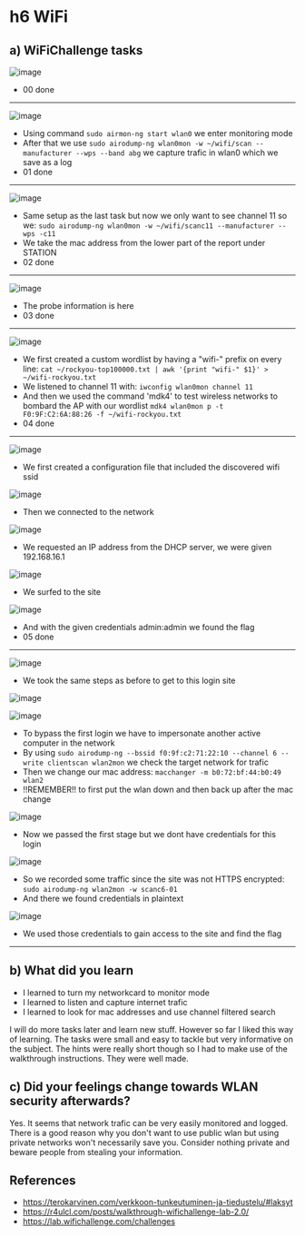 # h6 WiFi
## a) WiFiChallenge tasks

![image](https://github.com/user-attachments/assets/bd6da526-9591-466d-9c7c-d58cc93d78ba)

- 00 done

---

![image](https://github.com/user-attachments/assets/092ac1ce-77ff-4ad4-a5a6-f281058c813c)

- Using command ``sudo airmon-ng start wlan0`` we enter monitoring mode
- After that we use ``sudo airodump-ng wlan0mon -w ~/wifi/scan --manufacturer --wps --band abg`` we capture trafic in wlan0 which we save as a log
- 01 done

---

![image](https://github.com/user-attachments/assets/029ea3d8-3df8-494f-9505-aff74ba009c7)

- Same setup as the last task but now we only want to see channel 11 so we: ``sudo airodump-ng wlan0mon -w ~/wifi/scanc11 --manufacturer --wps -c11``
- We take the mac address from the lower part of the report under STATION
- 02 done

---

![image](https://github.com/user-attachments/assets/abcc4b3f-b4ab-41ff-a3d7-ab7a8fb24436)

- The probe information is here
- 03 done

---

![image](https://github.com/user-attachments/assets/daa4b7d1-58e7-48b9-9eb7-5e02ae959d3c)

- We first created a custom wordlist by having a "wifi-" prefix on every line: ``cat ~/rockyou-top100000.txt | awk '{print "wifi-" $1}' > ~/wifi-rockyou.txt ``
- We listened to channel 11 with: ``iwconfig wlan0mon channel 11``
- And then we used the command 'mdk4' to test wireless networks to bombard the AP with our wordlist ``mdk4 wlan0mon p -t F0:9F:C2:6A:88:26 -f ~/wifi-rockyou.txt``
- 04 done

---

![image](https://github.com/user-attachments/assets/1c67082a-221b-43f9-9937-db6731ffdf9b)

- We first created a configuration file that included the discovered wifi ssid

![image](https://github.com/user-attachments/assets/807c04b9-9d6b-4a0c-96d4-c759b9bd3059)

- Then we connected to the network

![image](https://github.com/user-attachments/assets/0e2d2291-8578-4a7d-8ca2-82a97cd5e2a2)

- We requested an IP address from the DHCP server, we were given 192.168.16.1

![image](https://github.com/user-attachments/assets/c40da9a3-49b8-43b0-919a-294269a957e8)

- We surfed to the site
  
![image](https://github.com/user-attachments/assets/2d0e9748-7359-45e4-a902-fcf04baeb6e5)

- And with the given credentials admin:admin we found the flag
- 05 done

---

![image](https://github.com/user-attachments/assets/32e613e3-a970-4688-9bb1-7147e5795560)

- We took the same steps as before to get to this login site

![image](https://github.com/user-attachments/assets/455a503c-b472-478e-9545-45db44047c52)

![image](https://github.com/user-attachments/assets/3f75dcc4-1dc5-446a-9fa8-79e12f0142ba)

- To bypass the first login we have to impersonate another active computer in the network
- By using ``sudo airodump-ng --bssid f0:9f:c2:71:22:10 --channel 6 --write clientscan wlan2mon`` we check the target network for trafic
- Then we change our mac address: ``macchanger -m b0:72:bf:44:b0:49 wlan2``
- !!REMEMBER!! to first put the wlan down and then back up after the mac change

![image](https://github.com/user-attachments/assets/dd421c97-772d-4227-9d45-461c624c1809)

- Now we passed the first stage but we dont have credentials for this login

![image](https://github.com/user-attachments/assets/46960eeb-d5b3-4e63-b1b3-f56469581548)

- So we recorded some traffic since the site was not HTTPS encrypted: ``sudo airodump-ng wlan2mon -w scanc6-01``
- And there we found credentials in plaintext

![image](https://github.com/user-attachments/assets/22c03c5f-96ee-4106-8156-9b6142e89df0)

- We used those credentials to gain access to the site and find the flag

---

## b) What did you learn
- I learned to turn my networkcard to monitor mode
- I learned to listen and capture internet trafic
- I learned to look for mac addresses and use channel filtered search

I will do more tasks later and learn new stuff. However so far I liked this way of learning. The tasks were small and easy to tackle but very informative on the subject.
The hints were really short though so I had to make use of the walkthrough instructions. They were well made.

## c) Did your feelings change towards WLAN security afterwards?
Yes. It seems that network trafic can be very easily monitored and logged. There is a good reason why you don't want to use public wlan but using private networks won't necessarily save you.
Consider nothing private and beware people from stealing your information.

## References
- https://terokarvinen.com/verkkoon-tunkeutuminen-ja-tiedustelu/#laksyt
- https://r4ulcl.com/posts/walkthrough-wifichallenge-lab-2.0/
- https://lab.wifichallenge.com/challenges
